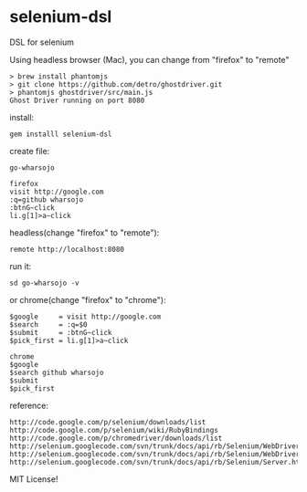 selenium-dsl
============
DSL for selenium

Using headless browser (Mac), you can change from "firefox" to "remote"

```
> brew install phantomjs
> git clone https://github.com/detro/ghostdriver.git
> phantomjs ghostdriver/src/main.js
Ghost Driver running on port 8080
```

install:

```
gem installl selenium-dsl
```

create file: 

```
go-wharsojo
```

```
firefox
visit http://google.com
:q=github wharsojo
:btnG~click
li.g[1]>a~click
```

headless(change "firefox" to "remote"):

````
remote http://localhost:8080
````

run it: 

```
sd go-wharsojo -v
```

or
chrome(change "firefox" to "chrome"):

```
$google     = visit http://google.com
$search     = :q=$0
$submit     = :btnG~click
$pick_first = li.g[1]>a~click

chrome
$google
$search github wharsojo
$submit
$pick_first
```

reference:

```
http://code.google.com/p/selenium/downloads/list
http://code.google.com/p/selenium/wiki/RubyBindings
http://code.google.com/p/chromedriver/downloads/list
http://selenium.googlecode.com/svn/trunk/docs/api/rb/Selenium/WebDriver/SearchContext.html
http://selenium.googlecode.com/svn/trunk/docs/api/rb/Selenium/WebDriver/Element.html
http://selenium.googlecode.com/svn/trunk/docs/api/rb/Selenium/Server.html
```

MIT License!